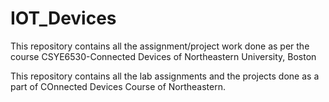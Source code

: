# IOT_Devices
This repository contains all the assignment/project work done as per the course CSYE6530-Connected Devices of Northeastern University, Boston

This repository contains all the lab assignments and the projects done as a part of COnnected Devices Course of Northeastern.
